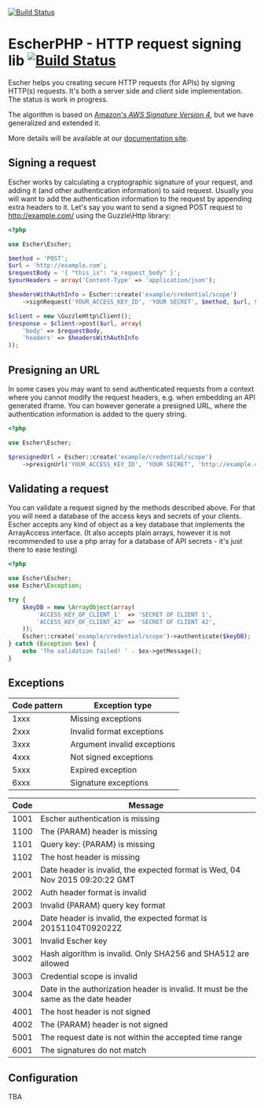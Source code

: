 [![Build Status](https://travis-ci.org/emartech/escher-php.svg?branch=master)](https://travis-ci.org/emartech/escher-php)

EscherPHP - HTTP request signing lib [![Build Status](https://travis-ci.org/emartech/escher-php.svg?branch=master)](https://travis-ci.org/emartech/escher-php)
===================================

Escher helps you creating secure HTTP requests (for APIs) by signing HTTP(s) requests. It's both a server side and client side implementation. The status is work in progress.

The algorithm is based on [Amazon's _AWS Signature Version 4_](http://docs.aws.amazon.com/AmazonS3/latest/API/sig-v4-authenticating-requests.html), but we have generalized and extended it.

More details will be available at our [documentation site](https://documentation.emarsys.com/).


Signing a request
-----------------

Escher works by calculating a cryptographic signature of your request, and adding it (and other authentication information) to said request.
Usually you will want to add the authentication information to the request by appending extra headers to it.
Let's say you want to send a signed POST request to http://example.com/ using the Guzzle\Http library:

```php
<?php

use Escher\Escher;

$method = 'POST';
$url = 'http://example.com';
$requestBody = '{ "this_is": "a_request_body" }';
$yourHeaders = array('Content-Type' => 'application/json');

$headersWithAuthInfo = Escher::create('example/credential/scope')
    ->signRequest('YOUR_ACCESS_KEY_ID', 'YOUR SECRET', $method, $url, $requestBody, $yourHeaders);

$client = new \GuzzleHttp\Client();
$response = $client->post($url, array(
    'body' => $requestBody,
    'headers' => $headersWithAuthInfo
));

```

Presigning an URL
-----------------

In some cases you may want to send authenticated requests from a context where you cannot modify the request headers, e.g. when embedding an API generated iframe.
You can however generate a presigned URL, where the authentication information is added to the query string.

```php
<?php

use Escher\Escher;

$presignedUrl = Escher::create('example/credential/scope')
    ->presignUrl('YOUR_ACCESS_KEY_ID', 'YOUR SECRET', 'http://example.com');

```

Validating a request
--------------------

You can validate a request signed by the methods described above. For that you will need a database of the access keys and secrets of your clients.
Escher accepts any kind of object as a key database that implements the ArrayAccess interface. (It also accepts plain arrays, however it is not recommended to use a php array for a database of API secrets - it's just there to ease testing)

```php
<?php

use Escher\Escher;
use Escher\Exception;

try {
    $keyDB = new \ArrayObject(array(
        'ACCESS_KEY_OF_CLIENT_1'  => 'SECRET OF CLIENT 1',
        'ACCESS_KEY_OF_CLIENT_42' => 'SECRET OF CLIENT 42',
    ));
    Escher::create('example/credential/scope')->authenticate($keyDB);
} catch (Exception $ex) {
    echo 'The validation failed! ' . $ex->getMessage();
}

```

Exceptions
-------------

| Code pattern | Exception type              |
|--------------|-----------------------------|
| 1xxx         | Missing exceptions          |
| 2xxx         | Invalid format exceptions   |
| 3xxx         | Argument invalid exceptions |
| 4xxx         | Not signed exceptions       |
| 5xxx         | Expired exception           |
| 6xxx         | Signature exceptions        |

| Code | Message                                                                             |
|------|-------------------------------------------------------------------------------------|
| 1001 | Escher authentication is missing                                                    |
| 1100 | The {PARAM} header is missing                                                       |
| 1101 | Query key: {PARAM} is missing                                                       |
| 1102 | The host header is missing                                                          |
| 2001 | Date header is invalid, the expected format is Wed, 04 Nov 2015 09:20:22 GMT        |
| 2002 | Auth header format is invalid                                                       |
| 2003 | Invalid {PARAM} query key format                                                    |
| 2004 | Date header is invalid, the expected format is 20151104T092022Z                     |
| 3001 | Invalid Escher key                                                                  |
| 3002 | Hash algorithm is invalid. Only SHA256 and SHA512 are allowed                       |
| 3003 | Credential scope is invalid                                                         |
| 3004 | Date in the authorization header is invalid. It must be the same as the date header |
| 4001 | The host header is not signed                                                       |
| 4002 | The {PARAM} header is not signed                                                    |
| 5001 | The request date is not within the accepted time range                              |
| 6001 | The signatures do not match                                                         |

Configuration
-------------

TBA
